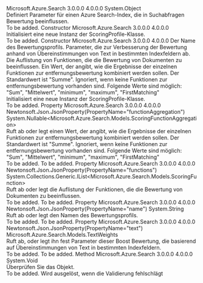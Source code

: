 <Type Name="ScoringProfile" FullName="Microsoft.Azure.Search.Models.ScoringProfile">
  <TypeSignature Language="C#" Value="public class ScoringProfile" />
  <TypeSignature Language="ILAsm" Value=".class public auto ansi beforefieldinit ScoringProfile extends System.Object" />
  <TypeSignature Language="DocId" Value="T:Microsoft.Azure.Search.Models.ScoringProfile" />
  <TypeSignature Language="VB.NET" Value="Public Class ScoringProfile" />
  <TypeSignature Language="F#" Value="type ScoringProfile = class" />
  <AssemblyInfo>
    <AssemblyName>Microsoft.Azure.Search</AssemblyName>
    <AssemblyVersion>3.0.0.0</AssemblyVersion>
    <AssemblyVersion>4.0.0.0</AssemblyVersion>
  </AssemblyInfo>
  <Base>
    <BaseTypeName>System.Object</BaseTypeName>
  </Base>
  <Interfaces />
  <Docs>
    <summary>
            Definiert Parameter für einen Azure Search-Index, die in Suchabfragen Bewertung beeinflussen.
            <see href="https://docs.microsoft.com/rest/api/searchservice/Add-scoring-profiles-to-a-search-index" /></summary>
    <remarks>To be added.</remarks>
  </Docs>
  <Members>
    <Member MemberName=".ctor">
      <MemberSignature Language="C#" Value="public ScoringProfile ();" />
      <MemberSignature Language="ILAsm" Value=".method public hidebysig specialname rtspecialname instance void .ctor() cil managed" />
      <MemberSignature Language="DocId" Value="M:Microsoft.Azure.Search.Models.ScoringProfile.#ctor" />
      <MemberSignature Language="VB.NET" Value="Public Sub New ()" />
      <MemberType>Constructor</MemberType>
      <AssemblyInfo>
        <AssemblyName>Microsoft.Azure.Search</AssemblyName>
        <AssemblyVersion>3.0.0.0</AssemblyVersion>
        <AssemblyVersion>4.0.0.0</AssemblyVersion>
      </AssemblyInfo>
      <Parameters />
      <Docs>
        <summary>
            Initialisiert eine neue Instanz der ScoringProfile-Klasse.
            </summary>
        <remarks>To be added.</remarks>
      </Docs>
    </Member>
    <Member MemberName=".ctor">
      <MemberSignature Language="C#" Value="public ScoringProfile (string name, Microsoft.Azure.Search.Models.TextWeights textWeights = null, System.Collections.Generic.IList&lt;Microsoft.Azure.Search.Models.ScoringFunction&gt; functions = null, Nullable&lt;Microsoft.Azure.Search.Models.ScoringFunctionAggregation&gt; functionAggregation = null);" />
      <MemberSignature Language="ILAsm" Value=".method public hidebysig specialname rtspecialname instance void .ctor(string name, class Microsoft.Azure.Search.Models.TextWeights textWeights, class System.Collections.Generic.IList`1&lt;class Microsoft.Azure.Search.Models.ScoringFunction&gt; functions, valuetype System.Nullable`1&lt;valuetype Microsoft.Azure.Search.Models.ScoringFunctionAggregation&gt; functionAggregation) cil managed" />
      <MemberSignature Language="DocId" Value="M:Microsoft.Azure.Search.Models.ScoringProfile.#ctor(System.String,Microsoft.Azure.Search.Models.TextWeights,System.Collections.Generic.IList{Microsoft.Azure.Search.Models.ScoringFunction},System.Nullable{Microsoft.Azure.Search.Models.ScoringFunctionAggregation})" />
      <MemberSignature Language="F#" Value="new Microsoft.Azure.Search.Models.ScoringProfile : string * Microsoft.Azure.Search.Models.TextWeights * System.Collections.Generic.IList&lt;Microsoft.Azure.Search.Models.ScoringFunction&gt; * Nullable&lt;Microsoft.Azure.Search.Models.ScoringFunctionAggregation&gt; -&gt; Microsoft.Azure.Search.Models.ScoringProfile" Usage="new Microsoft.Azure.Search.Models.ScoringProfile (name, textWeights, functions, functionAggregation)" />
      <MemberType>Constructor</MemberType>
      <AssemblyInfo>
        <AssemblyName>Microsoft.Azure.Search</AssemblyName>
        <AssemblyVersion>3.0.0.0</AssemblyVersion>
        <AssemblyVersion>4.0.0.0</AssemblyVersion>
      </AssemblyInfo>
      <Parameters>
        <Parameter Name="name" Type="System.String" />
        <Parameter Name="textWeights" Type="Microsoft.Azure.Search.Models.TextWeights" />
        <Parameter Name="functions" Type="System.Collections.Generic.IList&lt;Microsoft.Azure.Search.Models.ScoringFunction&gt;" />
        <Parameter Name="functionAggregation" Type="System.Nullable&lt;Microsoft.Azure.Search.Models.ScoringFunctionAggregation&gt;" />
      </Parameters>
      <Docs>
        <param name="name">Der Name des Bewertungsprofils.</param>
        <param name="textWeights">Parameter, die zur Verbesserung der Bewertung anhand von Übereinstimmungen von Text in bestimmten Indexfeldern ab.</param>
        <param name="functions">Die Auflistung von Funktionen, die die Bewertung von Dokumenten zu beeinflussen.</param>
        <param name="functionAggregation">Ein Wert, der angibt, wie die Ergebnisse der einzelnen Funktionen zur entfernungsbewertung kombiniert werden sollen.
            Der Standardwert ist "Summe". Ignoriert, wenn keine Funktionen zur entfernungsbewertung vorhanden sind.
            Folgende Werte sind möglich: "Sum", "Mittelwert", "minimum", "maximum", "FirstMatching"</param>
        <summary>
            Initialisiert eine neue Instanz der ScoringProfile-Klasse.
            </summary>
        <remarks>To be added.</remarks>
      </Docs>
    </Member>
    <Member MemberName="FunctionAggregation">
      <MemberSignature Language="C#" Value="public Nullable&lt;Microsoft.Azure.Search.Models.ScoringFunctionAggregation&gt; FunctionAggregation { get; set; }" />
      <MemberSignature Language="ILAsm" Value=".property instance valuetype System.Nullable`1&lt;valuetype Microsoft.Azure.Search.Models.ScoringFunctionAggregation&gt; FunctionAggregation" />
      <MemberSignature Language="DocId" Value="P:Microsoft.Azure.Search.Models.ScoringProfile.FunctionAggregation" />
      <MemberSignature Language="VB.NET" Value="Public Property FunctionAggregation As Nullable(Of ScoringFunctionAggregation)" />
      <MemberSignature Language="F#" Value="member this.FunctionAggregation : Nullable&lt;Microsoft.Azure.Search.Models.ScoringFunctionAggregation&gt; with get, set" Usage="Microsoft.Azure.Search.Models.ScoringProfile.FunctionAggregation" />
      <MemberType>Property</MemberType>
      <AssemblyInfo>
        <AssemblyName>Microsoft.Azure.Search</AssemblyName>
        <AssemblyVersion>3.0.0.0</AssemblyVersion>
        <AssemblyVersion>4.0.0.0</AssemblyVersion>
      </AssemblyInfo>
      <Attributes>
        <Attribute>
          <AttributeName>Newtonsoft.Json.JsonProperty(PropertyName="functionAggregation")</AttributeName>
        </Attribute>
      </Attributes>
      <ReturnValue>
        <ReturnType>System.Nullable&lt;Microsoft.Azure.Search.Models.ScoringFunctionAggregation&gt;</ReturnType>
      </ReturnValue>
      <Docs>
        <summary>
            Ruft ab oder legt einen Wert, der angibt, wie die Ergebnisse der einzelnen Funktionen zur entfernungsbewertung kombiniert werden sollen. Der Standardwert ist "Summe". Ignoriert, wenn keine Funktionen zur entfernungsbewertung vorhanden sind. Folgende Werte sind möglich: "Sum", "Mittelwert", "minimum", "maximum", "FirstMatching"
            </summary>
        <value>To be added.</value>
        <remarks>To be added.</remarks>
      </Docs>
    </Member>
    <Member MemberName="Functions">
      <MemberSignature Language="C#" Value="public System.Collections.Generic.IList&lt;Microsoft.Azure.Search.Models.ScoringFunction&gt; Functions { get; set; }" />
      <MemberSignature Language="ILAsm" Value=".property instance class System.Collections.Generic.IList`1&lt;class Microsoft.Azure.Search.Models.ScoringFunction&gt; Functions" />
      <MemberSignature Language="DocId" Value="P:Microsoft.Azure.Search.Models.ScoringProfile.Functions" />
      <MemberSignature Language="VB.NET" Value="Public Property Functions As IList(Of ScoringFunction)" />
      <MemberSignature Language="F#" Value="member this.Functions : System.Collections.Generic.IList&lt;Microsoft.Azure.Search.Models.ScoringFunction&gt; with get, set" Usage="Microsoft.Azure.Search.Models.ScoringProfile.Functions" />
      <MemberType>Property</MemberType>
      <AssemblyInfo>
        <AssemblyName>Microsoft.Azure.Search</AssemblyName>
        <AssemblyVersion>3.0.0.0</AssemblyVersion>
        <AssemblyVersion>4.0.0.0</AssemblyVersion>
      </AssemblyInfo>
      <Attributes>
        <Attribute>
          <AttributeName>Newtonsoft.Json.JsonProperty(PropertyName="functions")</AttributeName>
        </Attribute>
      </Attributes>
      <ReturnValue>
        <ReturnType>System.Collections.Generic.IList&lt;Microsoft.Azure.Search.Models.ScoringFunction&gt;</ReturnType>
      </ReturnValue>
      <Docs>
        <summary>
            Ruft ab oder legt die Auflistung der Funktionen, die die Bewertung von Dokumenten zu beeinflussen.
            </summary>
        <value>To be added.</value>
        <remarks>To be added.</remarks>
      </Docs>
    </Member>
    <Member MemberName="Name">
      <MemberSignature Language="C#" Value="public string Name { get; set; }" />
      <MemberSignature Language="ILAsm" Value=".property instance string Name" />
      <MemberSignature Language="DocId" Value="P:Microsoft.Azure.Search.Models.ScoringProfile.Name" />
      <MemberSignature Language="VB.NET" Value="Public Property Name As String" />
      <MemberSignature Language="F#" Value="member this.Name : string with get, set" Usage="Microsoft.Azure.Search.Models.ScoringProfile.Name" />
      <MemberType>Property</MemberType>
      <AssemblyInfo>
        <AssemblyName>Microsoft.Azure.Search</AssemblyName>
        <AssemblyVersion>3.0.0.0</AssemblyVersion>
        <AssemblyVersion>4.0.0.0</AssemblyVersion>
      </AssemblyInfo>
      <Attributes>
        <Attribute>
          <AttributeName>Newtonsoft.Json.JsonProperty(PropertyName="name")</AttributeName>
        </Attribute>
      </Attributes>
      <ReturnValue>
        <ReturnType>System.String</ReturnType>
      </ReturnValue>
      <Docs>
        <summary>
            Ruft ab oder legt den Namen des Bewertungsprofils.
            </summary>
        <value>To be added.</value>
        <remarks>To be added.</remarks>
      </Docs>
    </Member>
    <Member MemberName="TextWeights">
      <MemberSignature Language="C#" Value="public Microsoft.Azure.Search.Models.TextWeights TextWeights { get; set; }" />
      <MemberSignature Language="ILAsm" Value=".property instance class Microsoft.Azure.Search.Models.TextWeights TextWeights" />
      <MemberSignature Language="DocId" Value="P:Microsoft.Azure.Search.Models.ScoringProfile.TextWeights" />
      <MemberSignature Language="VB.NET" Value="Public Property TextWeights As TextWeights" />
      <MemberSignature Language="F#" Value="member this.TextWeights : Microsoft.Azure.Search.Models.TextWeights with get, set" Usage="Microsoft.Azure.Search.Models.ScoringProfile.TextWeights" />
      <MemberType>Property</MemberType>
      <AssemblyInfo>
        <AssemblyName>Microsoft.Azure.Search</AssemblyName>
        <AssemblyVersion>3.0.0.0</AssemblyVersion>
        <AssemblyVersion>4.0.0.0</AssemblyVersion>
      </AssemblyInfo>
      <Attributes>
        <Attribute>
          <AttributeName>Newtonsoft.Json.JsonProperty(PropertyName="text")</AttributeName>
        </Attribute>
      </Attributes>
      <ReturnValue>
        <ReturnType>Microsoft.Azure.Search.Models.TextWeights</ReturnType>
      </ReturnValue>
      <Docs>
        <summary>
            Ruft ab, oder legt ihn fest Parameter dieser Boost Bewertung, die basierend auf Übereinstimmungen von Text in bestimmten Indexfeldern.
            </summary>
        <value>To be added.</value>
        <remarks>To be added.</remarks>
      </Docs>
    </Member>
    <Member MemberName="Validate">
      <MemberSignature Language="C#" Value="public virtual void Validate ();" />
      <MemberSignature Language="ILAsm" Value=".method public hidebysig newslot virtual instance void Validate() cil managed" />
      <MemberSignature Language="DocId" Value="M:Microsoft.Azure.Search.Models.ScoringProfile.Validate" />
      <MemberSignature Language="VB.NET" Value="Public Overridable Sub Validate ()" />
      <MemberSignature Language="F#" Value="abstract member Validate : unit -&gt; unit&#xA;override this.Validate : unit -&gt; unit" Usage="scoringProfile.Validate " />
      <MemberType>Method</MemberType>
      <AssemblyInfo>
        <AssemblyName>Microsoft.Azure.Search</AssemblyName>
        <AssemblyVersion>3.0.0.0</AssemblyVersion>
        <AssemblyVersion>4.0.0.0</AssemblyVersion>
      </AssemblyInfo>
      <ReturnValue>
        <ReturnType>System.Void</ReturnType>
      </ReturnValue>
      <Parameters />
      <Docs>
        <summary>
            Überprüfen Sie das Objekt.
            </summary>
        <remarks>To be added.</remarks>
        <exception cref="T:Microsoft.Rest.ValidationException">
            Wird ausgelöst, wenn die Validierung fehlschlägt
            </exception>
      </Docs>
    </Member>
  </Members>
</Type>